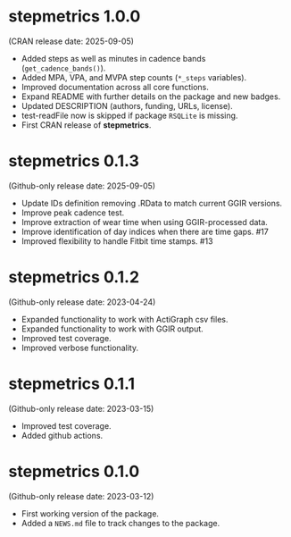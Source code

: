 # stepmetrics 1.0.0

(CRAN release date: 2025-09-05)

- Added steps as well as minutes in cadence bands (`get_cadence_bands()`).
- Added MPA, VPA, and MVPA step counts (`*_steps` variables).
- Improved documentation across all core functions.
- Expand README with further details on the package and new badges.
- Updated DESCRIPTION (authors, funding, URLs, license).
- test-readFile now is skipped if package `RSQLite` is missing.
- First CRAN release of **stepmetrics**.


# stepmetrics 0.1.3

(Github-only release date: 2025-09-05)
-   Update IDs definition removing .RData to match current GGIR versions.
-   Improve peak cadence test.
-   Improve extraction of wear time when using GGIR-processed data.
-   Improve identification of day indices when there are time gaps. #17
-   Improved flexibility to handle Fitbit time stamps. #13

# stepmetrics 0.1.2

(Github-only release date: 2023-04-24)
-   Expanded functionality to work with ActiGraph csv files.
-   Expanded functionality to work with GGIR output.
-   Improved test coverage.
-   Improved verbose functionality.

# stepmetrics 0.1.1

(Github-only release date: 2023-03-15)
-   Improved test coverage.
-   Added github actions.

# stepmetrics 0.1.0 

(Github-only release date: 2023-03-12)
-   First working version of the package.
-   Added a `NEWS.md` file to track changes to the package.
